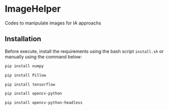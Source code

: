 # ImageHelper
Codes to manipulate images for IA approachs 

## Installation
Before execute, install the requirements using the bash script `install.sh` or manually using the command below:
```bash
pip install numpy
```

```bash
pip install Pillow
```

```bash
pip install tensorflow
```
```bash
pip install opencv-python
```
```bash
pip install opencv-python-headless
```
